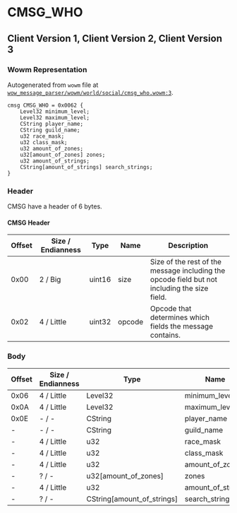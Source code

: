 # CMSG_WHO

## Client Version 1, Client Version 2, Client Version 3

### Wowm Representation

Autogenerated from `wowm` file at [`wow_message_parser/wowm/world/social/cmsg_who.wowm:3`](https://github.com/gtker/wow_messages/tree/main/wow_message_parser/wowm/world/social/cmsg_who.wowm#L3).
```rust,ignore
cmsg CMSG_WHO = 0x0062 {
    Level32 minimum_level;
    Level32 maximum_level;
    CString player_name;
    CString guild_name;
    u32 race_mask;
    u32 class_mask;
    u32 amount_of_zones;
    u32[amount_of_zones] zones;
    u32 amount_of_strings;
    CString[amount_of_strings] search_strings;
}
```
### Header

CMSG have a header of 6 bytes.

#### CMSG Header

| Offset | Size / Endianness | Type   | Name   | Description |
| ------ | ----------------- | ------ | ------ | ----------- |
| 0x00   | 2 / Big           | uint16 | size   | Size of the rest of the message including the opcode field but not including the size field.|
| 0x02   | 4 / Little        | uint32 | opcode | Opcode that determines which fields the message contains.|

### Body

| Offset | Size / Endianness | Type | Name | Comment |
| ------ | ----------------- | ---- | ---- | ------- |
| 0x06 | 4 / Little | Level32 | minimum_level |  |
| 0x0A | 4 / Little | Level32 | maximum_level |  |
| 0x0E | - / - | CString | player_name |  |
| - | - / - | CString | guild_name |  |
| - | 4 / Little | u32 | race_mask |  |
| - | 4 / Little | u32 | class_mask |  |
| - | 4 / Little | u32 | amount_of_zones |  |
| - | ? / - | u32[amount_of_zones] | zones |  |
| - | 4 / Little | u32 | amount_of_strings |  |
| - | ? / - | CString[amount_of_strings] | search_strings |  |

